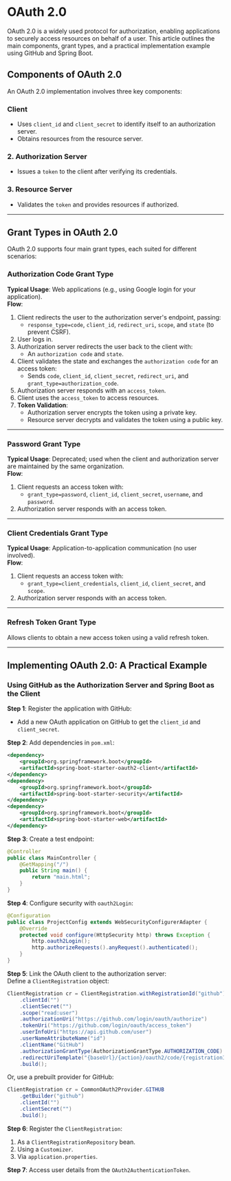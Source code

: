 # OAuth 2.0

OAuth 2.0 is a widely used protocol for authorization, enabling applications to securely access resources on behalf of a user. This article outlines the main components, grant types, and a practical implementation example using GitHub and Spring Boot.

## Components of OAuth 2.0

An OAuth 2.0 implementation involves three key components:

### Client
- Uses `client_id` and `client_secret` to identify itself to an authorization server.
- Obtains resources from the resource server.

### 2. Authorization Server
- Issues a `token` to the client after verifying its credentials.

### 3. Resource Server
- Validates the `token` and provides resources if authorized.

---

## Grant Types in OAuth 2.0

OAuth 2.0 supports four main grant types, each suited for different scenarios:

### Authorization Code Grant Type
**Typical Usage**: Web applications (e.g., using Google login for your application).  
**Flow**:
1. Client redirects the user to the authorization server's endpoint, passing:
   - `response_type=code`, `client_id`, `redirect_uri`, `scope`, and `state` (to prevent CSRF).
2. User logs in.
3. Authorization server redirects the user back to the client with:
   - An `authorization code` and `state`.
4. Client validates the state and exchanges the `authorization code` for an access token:
   - Sends `code`, `client_id`, `client_secret`, `redirect_uri`, and `grant_type=authorization_code`.
5. Authorization server responds with an `access_token`.
6. Client uses the `access_token` to access resources.
7. **Token Validation**:
   - Authorization server encrypts the token using a private key.
   - Resource server decrypts and validates the token using a public key.

---

### Password Grant Type
**Typical Usage**: Deprecated; used when the client and authorization server are maintained by the same organization.  
**Flow**:
1. Client requests an access token with:
   - `grant_type=password`, `client_id`, `client_secret`, `username`, and `password`.
2. Authorization server responds with an access token.

---

### Client Credentials Grant Type
**Typical Usage**: Application-to-application communication (no user involved).  
**Flow**:
1. Client requests an access token with:
   - `grant_type=client_credentials`, `client_id`, `client_secret`, and `scope`.
2. Authorization server responds with an access token.

---

### Refresh Token Grant Type
Allows clients to obtain a new access token using a valid refresh token.

---

## Implementing OAuth 2.0: A Practical Example

### Using GitHub as the Authorization Server and Spring Boot as the Client

**Step 1**: Register the application with GitHub:
- Add a new OAuth application on GitHub to get the `client_id` and `client_secret`.

**Step 2**: Add dependencies in `pom.xml`:

```xml
<dependency>
    <groupId>org.springframework.boot</groupId>
    <artifactId>spring-boot-starter-oauth2-client</artifactId>
</dependency>
<dependency>
    <groupId>org.springframework.boot</groupId>
    <artifactId>spring-boot-starter-security</artifactId>
</dependency>
<dependency>
    <groupId>org.springframework.boot</groupId>
    <artifactId>spring-boot-starter-web</artifactId>
</dependency>
```

**Step 3**: Create a test endpoint:

```java
@Controller
public class MainController {
    @GetMapping("/")
    public String main() {
        return "main.html";
    }
}
```

**Step 4**: Configure security with `oauth2Login`:

```java
@Configuration
public class ProjectConfig extends WebSecurityConfigurerAdapter {
    @Override
    protected void configure(HttpSecurity http) throws Exception {
        http.oauth2Login();
        http.authorizeRequests().anyRequest().authenticated();
    }
}
```

**Step 5**: Link the OAuth client to the authorization server:  
Define a `ClientRegistration` object:

```java
ClientRegistration cr = ClientRegistration.withRegistrationId("github")
    .clientId("")
    .clientSecret("")
    .scope("read:user")
    .authorizationUri("https://github.com/login/oauth/authorize")
    .tokenUri("https://github.com/login/oauth/access_token")
    .userInfoUri("https://api.github.com/user")
    .userNameAttributeName("id")
    .clientName("GitHub")
    .authorizationGrantType(AuthorizationGrantType.AUTHORIZATION_CODE)
    .redirectUriTemplate("{baseUrl}/{action}/oauth2/code/{registrationId}")
    .build();
```

Or, use a prebuilt provider for GitHub:

```java
ClientRegistration cr = CommonOAuth2Provider.GITHUB
    .getBuilder("github")
    .clientId("")
    .clientSecret("")
    .build();
```

**Step 6**: Register the `ClientRegistration`:
1. As a `ClientRegistrationRepository` bean.
2. Using a `Customizer`.
3. Via `application.properties`.

**Step 7**: Access user details from the `OAuth2AuthenticationToken`.
